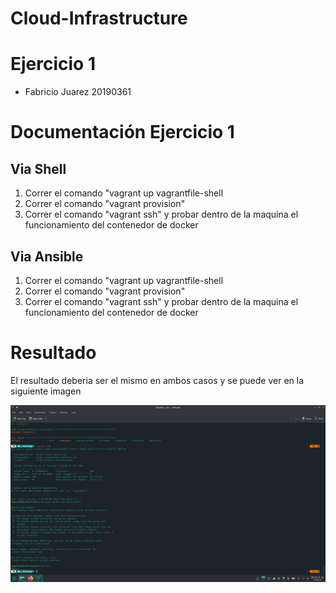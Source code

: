 # Cloud-Infrastructure

# Ejercicio 1

* Fabricio Juarez 20190361

# Documentación Ejercicio 1

## Via Shell

1. Correr el comando "vagrant up vagrantfile-shell
2. Correr el comando "vagrant provision"
3. Correr el comando "vagrant ssh" y probar dentro de la maquina el funcionamiento del contenedor de docker

## Via Ansible

1. Correr el comando "vagrant up vagrantfile-shell
2. Correr el comando "vagrant provision"
3. Correr el comando "vagrant ssh" y probar dentro de la maquina el funcionamiento del contenedor de docker

# Resultado
El resultado deberia ser el mismo en ambos casos y se puede ver en la siguiente imagen  


![Image text](https://github.com/fabricio63/Cloud-Infrastructure/blob/main/resultado.png)
